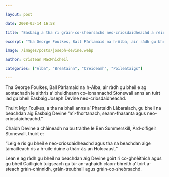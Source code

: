 ```yaml
---

layout: post

date: 2008-03-14 16:58

title: "Easbaig a tha ri gràin-co-sheòrsachd neo-criosdaidheachd a rèir BPA"

excerpt: "Tha George Foulkes, Ball Pàrlamaid na h-Alba, air ràdh gu bheil e ag aontachadh le aithris a’ bhuidheann co-ionannachd Stonewall anns an tuirt iad gu bheil Easbaig Joseph Devine neo-criosdaidheachd."

image: /images/posts/joseph-devine.webp

author: Crìstean MacMhìcheil

categories: ["Alba", "Breatainn", "Creideamh", "Poileataigs"]

---
```


Tha George Foulkes, Ball Pàrlamaid na h-Alba, air ràdh gu bheil e ag aontachadh le aithris a’ bhuidheann co-ionannachd Stonewall anns an tuirt iad gu bheil Easbaig Joseph Devine neo-criosdaidheachd.

Thuirt Mgr Foulkes, a tha na bhall anns a’ Phartaidh Làbaralach, gu bheil na beachdan aig Easbaig Devine “mì-fhortanach, seann-fhasanta agus neo-criosdaidheachd.”

Chaidh Devine a chàineadh na bu tràithe le Ben Summerskill, Àrd-oifigeir Stonewall, thuirt e:

“Leig e ris gu bheil e neo-criosdaidheachd agus tha na beachdan aige tàmailteach ris a h-uile duine a thàrr às an Holocaust.”

Lean e ag ràdh gu bheil na beachdan aig Devine goirt ri co-ghnèithich agus gu bheil Caitligich tuigseach gu tùr an-aghaidh claon-bhreith a’ toirt a-steach gràin-chinnidh, gràin-treubhail agus gràin-co-sheòrsachd.

